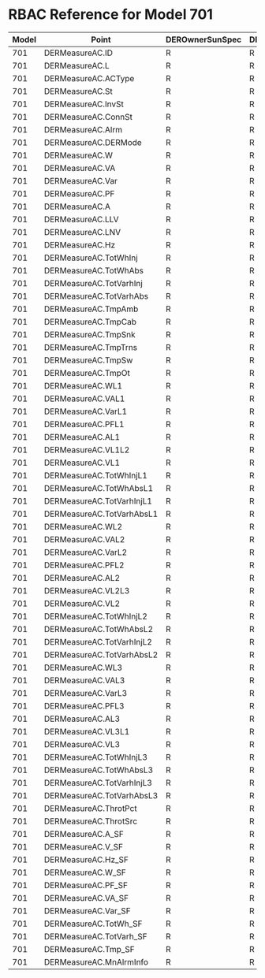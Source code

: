 # RBAC Reference for Model 701

| Model | Point | DEROwnerSunSpec | DERInstallerSunSpec | DERVendorSunSpec | ServiceProviderSunSpec | GridOperatorSunSpec |
|-------|-------|------------------|---------------------|------------------|------------------------|---------------------|
| 701 | DERMeasureAC.ID | R | R | R | R | R |
| 701 | DERMeasureAC.L | R | R | R | R | R |
| 701 | DERMeasureAC.ACType | R | R | R | R | R |
| 701 | DERMeasureAC.St | R | R | R | R | R |
| 701 | DERMeasureAC.InvSt | R | R | R | R | R |
| 701 | DERMeasureAC.ConnSt | R | R | R | R | R |
| 701 | DERMeasureAC.Alrm | R | R | R | R | R |
| 701 | DERMeasureAC.DERMode | R | R | R | R | R |
| 701 | DERMeasureAC.W | R | R | R | R | R |
| 701 | DERMeasureAC.VA | R | R | R | R | R |
| 701 | DERMeasureAC.Var | R | R | R | R | R |
| 701 | DERMeasureAC.PF | R | R | R | R | R |
| 701 | DERMeasureAC.A | R | R | R | R | R |
| 701 | DERMeasureAC.LLV | R | R | R | R | R |
| 701 | DERMeasureAC.LNV | R | R | R | R | R |
| 701 | DERMeasureAC.Hz | R | R | R | R | R |
| 701 | DERMeasureAC.TotWhInj | R | R | R | R | R |
| 701 | DERMeasureAC.TotWhAbs | R | R | R | R | R |
| 701 | DERMeasureAC.TotVarhInj | R | R | R | R | R |
| 701 | DERMeasureAC.TotVarhAbs | R | R | R | R | R |
| 701 | DERMeasureAC.TmpAmb | R | R | R | R | R |
| 701 | DERMeasureAC.TmpCab | R | R | R | R | R |
| 701 | DERMeasureAC.TmpSnk | R | R | R | R | R |
| 701 | DERMeasureAC.TmpTrns | R | R | R | R | R |
| 701 | DERMeasureAC.TmpSw | R | R | R | R | R |
| 701 | DERMeasureAC.TmpOt | R | R | R | R | R |
| 701 | DERMeasureAC.WL1 | R | R | R | R | R |
| 701 | DERMeasureAC.VAL1 | R | R | R | R | R |
| 701 | DERMeasureAC.VarL1 | R | R | R | R | R |
| 701 | DERMeasureAC.PFL1 | R | R | R | R | R |
| 701 | DERMeasureAC.AL1 | R | R | R | R | R |
| 701 | DERMeasureAC.VL1L2 | R | R | R | R | R |
| 701 | DERMeasureAC.VL1 | R | R | R | R | R |
| 701 | DERMeasureAC.TotWhInjL1 | R | R | R | R | R |
| 701 | DERMeasureAC.TotWhAbsL1 | R | R | R | R | R |
| 701 | DERMeasureAC.TotVarhInjL1 | R | R | R | R | R |
| 701 | DERMeasureAC.TotVarhAbsL1 | R | R | R | R | R |
| 701 | DERMeasureAC.WL2 | R | R | R | R | R |
| 701 | DERMeasureAC.VAL2 | R | R | R | R | R |
| 701 | DERMeasureAC.VarL2 | R | R | R | R | R |
| 701 | DERMeasureAC.PFL2 | R | R | R | R | R |
| 701 | DERMeasureAC.AL2 | R | R | R | R | R |
| 701 | DERMeasureAC.VL2L3 | R | R | R | R | R |
| 701 | DERMeasureAC.VL2 | R | R | R | R | R |
| 701 | DERMeasureAC.TotWhInjL2 | R | R | R | R | R |
| 701 | DERMeasureAC.TotWhAbsL2 | R | R | R | R | R |
| 701 | DERMeasureAC.TotVarhInjL2 | R | R | R | R | R |
| 701 | DERMeasureAC.TotVarhAbsL2 | R | R | R | R | R |
| 701 | DERMeasureAC.WL3 | R | R | R | R | R |
| 701 | DERMeasureAC.VAL3 | R | R | R | R | R |
| 701 | DERMeasureAC.VarL3 | R | R | R | R | R |
| 701 | DERMeasureAC.PFL3 | R | R | R | R | R |
| 701 | DERMeasureAC.AL3 | R | R | R | R | R |
| 701 | DERMeasureAC.VL3L1 | R | R | R | R | R |
| 701 | DERMeasureAC.VL3 | R | R | R | R | R |
| 701 | DERMeasureAC.TotWhInjL3 | R | R | R | R | R |
| 701 | DERMeasureAC.TotWhAbsL3 | R | R | R | R | R |
| 701 | DERMeasureAC.TotVarhInjL3 | R | R | R | R | R |
| 701 | DERMeasureAC.TotVarhAbsL3 | R | R | R | R | R |
| 701 | DERMeasureAC.ThrotPct | R | R | R | R | R |
| 701 | DERMeasureAC.ThrotSrc | R | R | R | R | R |
| 701 | DERMeasureAC.A_SF | R | R | R | R | R |
| 701 | DERMeasureAC.V_SF | R | R | R | R | R |
| 701 | DERMeasureAC.Hz_SF | R | R | R | R | R |
| 701 | DERMeasureAC.W_SF | R | R | R | R | R |
| 701 | DERMeasureAC.PF_SF | R | R | R | R | R |
| 701 | DERMeasureAC.VA_SF | R | R | R | R | R |
| 701 | DERMeasureAC.Var_SF | R | R | R | R | R |
| 701 | DERMeasureAC.TotWh_SF | R | R | R | R | R |
| 701 | DERMeasureAC.TotVarh_SF | R | R | R | R | R |
| 701 | DERMeasureAC.Tmp_SF | R | R | R | R | R |
| 701 | DERMeasureAC.MnAlrmInfo | R | R | R | R | R |
